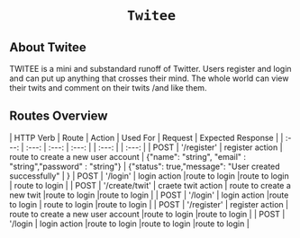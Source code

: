 <h1 align="center">
    
    Twitee
</h1>



## About Twitee

TWITEE is a mini and substandard runoff of Twitter. Users register and login and can put up
anything that crosses their mind. The whole world can view their twits and comment on their
twits /and like them. 

## Routes Overview

| HTTP Verb    | Route          | Action | Used For    | Request | Expected Response |
| :---:         |     :---:      |         :---: | :---: | | :---: | | :---: |
| POST   | '/register'     | register action    | route to create a new user account   | {"name": "string", "email" : "string","password" : "string"} | {"status": true,"message": "User created successfully" |
}
| POST    | '/login'      | login action     |route to login    |route to login    | route to login    |
| POST   | '/create/twit'     | craete twit action    | route to create a new twit   |route to login    |route to login    |
| POST    | '/login'       | login action     |route to login    | route to login    |route to login    |
| POST   | '/register'     | register action    | route to create a new user account   |route to login    |route to login    |
| POST    | '/login       | login action     |route to login    |route to login    |route to login    |

